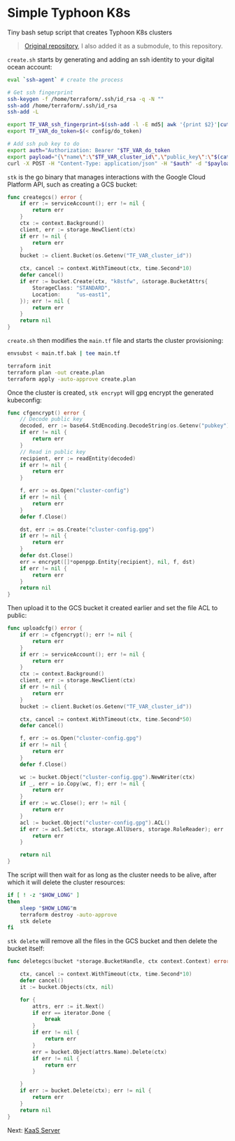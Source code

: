 # Simple Typhoon K8s

Tiny bash setup script that creates Typhoon K8s clusters

> [Original repository](https://github.com/danacr/simple-typhoon-k8s), I also added it as a submodule, to this repository.

`create.sh` starts by generating and adding an ssh identity to your digital ocean account:

```sh
eval `ssh-agent` # create the process

# Get ssh fingerprint
ssh-keygen -f /home/terraform/.ssh/id_rsa -q -N ""
ssh-add /home/terraform/.ssh/id_rsa
ssh-add -L

export TF_VAR_ssh_fingerprint=$(ssh-add -l -E md5| awk '{print $2}'|cut -d':' -f 2-)
export TF_VAR_do_token=$(< config/do_token)

# Add ssh pub key to do
export auth="Authorization: Bearer "$TF_VAR_do_token
export payload="{\"name\":\"$TF_VAR_cluster_id\",\"public_key\":\"$(cat /home/terraform/.ssh/id_rsa.pub)\"}"
curl -X POST -H "Content-Type: application/json" -H "$auth" -d "$payload" "https://api.digitalocean.com/v2/account/keys"
```

`stk` is the go binary that manages interactions with the Google Cloud Platform API, such as creating a GCS bucket:

```go
func creategcs() error {
	if err := serviceAccount(); err != nil {
		return err
	}
	ctx := context.Background()
	client, err := storage.NewClient(ctx)
	if err != nil {
		return err
	}
	bucket := client.Bucket(os.Getenv("TF_VAR_cluster_id"))

	ctx, cancel := context.WithTimeout(ctx, time.Second*10)
	defer cancel()
	if err := bucket.Create(ctx, "k8stfw", &storage.BucketAttrs{
		StorageClass: "STANDARD",
		Location:     "us-east1",
	}); err != nil {
		return err
	}
	return nil
}
```

`create.sh` then modifies the `main.tf` file and starts the cluster provisioning:

```sh
envsubst < main.tf.bak | tee main.tf

terraform init
terraform plan -out create.plan
terraform apply -auto-approve create.plan
```

Once the cluster is created, `stk encrypt` will gpg encrypt the generated kubeconfig:

```go
func cfgencrypt() error {
	// Decode public key
	decoded, err := base64.StdEncoding.DecodeString(os.Getenv("pubkey"))
	if err != nil {
		return err
	}
	// Read in public key
	recipient, err := readEntity(decoded)
	if err != nil {
		return err
	}

	f, err := os.Open("cluster-config")
	if err != nil {
		return err
	}
	defer f.Close()

	dst, err := os.Create("cluster-config.gpg")
	if err != nil {
		return err
	}
	defer dst.Close()
	err = encrypt([]*openpgp.Entity{recipient}, nil, f, dst)
	if err != nil {
		return err
	}
	return nil
}
```

Then upload it to the GCS bucket it created earlier and set the file ACL to public:

```go
func uploadcfg() error {
	if err := cfgencrypt(); err != nil {
		return err
	}
	if err := serviceAccount(); err != nil {
		return err
	}
	ctx := context.Background()
	client, err := storage.NewClient(ctx)
	if err != nil {
		return err
	}
	bucket := client.Bucket(os.Getenv("TF_VAR_cluster_id"))

	ctx, cancel := context.WithTimeout(ctx, time.Second*50)
	defer cancel()

	f, err := os.Open("cluster-config.gpg")
	if err != nil {
		return err
	}
	defer f.Close()

	wc := bucket.Object("cluster-config.gpg").NewWriter(ctx)
	if _, err = io.Copy(wc, f); err != nil {
		return err
	}
	if err := wc.Close(); err != nil {
		return err
	}
	acl := bucket.Object("cluster-config.gpg").ACL()
	if err := acl.Set(ctx, storage.AllUsers, storage.RoleReader); err != nil {
		return err
	}

	return nil
}
```

The script will then wait for as long as the cluster needs to be alive, after which it will delete the cluster resources:

```sh
if [ ! -z "$HOW_LONG" ]
then
    sleep "$HOW_LONG"m
    terraform destroy -auto-approve
    stk delete
fi
```

`stk delete` will remove all the files in the GCS bucket and then delete the bucket itself:

```go
func deletegcs(bucket *storage.BucketHandle, ctx context.Context) error {

	ctx, cancel := context.WithTimeout(ctx, time.Second*10)
	defer cancel()
	it := bucket.Objects(ctx, nil)

	for {
		attrs, err := it.Next()
		if err == iterator.Done {
			break
		}
		if err != nil {
			return err
		}
		err = bucket.Object(attrs.Name).Delete(ctx)
		if err != nil {
			return err
		}

	}
	if err := bucket.Delete(ctx); err != nil {
		return err
	}
	return nil
}
```

Next: [KaaS Server](02-kaas-server.md)
